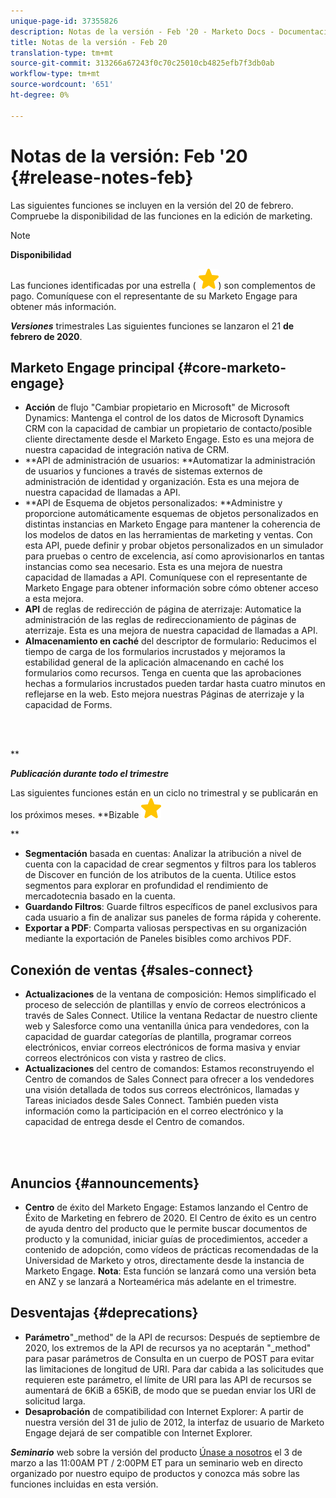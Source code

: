 ```yaml
---
unique-page-id: 37355826
description: Notas de la versión - Feb '20 - Marketo Docs - Documentación del producto
title: Notas de la versión - Feb 20
translation-type: tm+mt
source-git-commit: 313266a67243f0c70c25010cb4825efb7f3db0ab
workflow-type: tm+mt
source-wordcount: '651'
ht-degree: 0%

---
```



# Notas de la versión: Feb &#39;20 {#release-notes-feb}

Las siguientes funciones se incluyen en la versión del 20 de febrero. Compruebe la disponibilidad de las funciones en la edición de marketing.

>[!NOTE]
>
>**Disponibilidad**
>
>Las funciones identificadas por una estrella ( ![(estrella)](assets/star-yellow.svg)) son complementos de pago. Comuníquese con el representante de su Marketo Engage para obtener más información.

***Versiones*** trimestrales Las siguientes funciones se lanzaron el 21 **de febrero de 2020**.

## Marketo Engage principal {#core-marketo-engage}

* **Acción** de flujo &quot;Cambiar propietario en Microsoft&quot; de Microsoft Dynamics: Mantenga el control de los datos de Microsoft Dynamics CRM con la capacidad de cambiar un propietario de contacto/posible cliente directamente desde el Marketo Engage. Esto es una mejora de nuestra capacidad de integración nativa de CRM.
* **API de administración de usuarios: **Automatizar la administración de usuarios y funciones a través de sistemas externos de administración de identidad y organización. Esta es una mejora de nuestra capacidad de llamadas a API.
* **API de Esquema de objetos personalizados: **Administre y proporcione automáticamente esquemas de objetos personalizados en distintas instancias en Marketo Engage para mantener la coherencia de los modelos de datos en las herramientas de marketing y ventas. Con esta API, puede definir y probar objetos personalizados en un simulador para pruebas o centro de excelencia, así como aprovisionarlos en tantas instancias como sea necesario. Esta es una mejora de nuestra capacidad de llamadas a API. Comuníquese con el representante de Marketo Engage para obtener información sobre cómo obtener acceso a esta mejora.
* **API** de reglas de redirección de página de aterrizaje: Automatice la administración de las reglas de redireccionamiento de páginas de aterrizaje. Esta es una mejora de nuestra capacidad de llamadas a API.
* **Almacenamiento en caché** del descriptor de formulario: Reducimos el tiempo de carga de los formularios incrustados y mejoramos la estabilidad general de la aplicación almacenando en caché los formularios como recursos. Tenga en cuenta que las aprobaciones hechas a formularios incrustados pueden tardar hasta cuatro minutos en reflejarse en la web. Esto mejora nuestras Páginas de aterrizaje y la capacidad de Forms.

<br> 

**

***Publicación durante todo el trimestre***

Las siguientes funciones están en un ciclo no trimestral y se publicarán en los próximos meses.
**Bizable ![(estrella)](assets/star-yellow.svg)

**

* **Segmentación** basada en cuentas: Analizar la atribución a nivel de cuenta con la capacidad de crear segmentos y filtros para los tableros de Discover en función de los atributos de la cuenta. Utilice estos segmentos para explorar en profundidad el rendimiento de mercadotecnia basado en la cuenta.
* **Guardando Filtros**: Guarde filtros específicos de panel exclusivos para cada usuario a fin de analizar sus paneles de forma rápida y coherente.
* **Exportar a PDF**: Comparta valiosas perspectivas en su organización mediante la exportación de Paneles bisibles como archivos PDF.

## Conexión de ventas  {#sales-connect}

* **Actualizaciones** de la ventana de composición: Hemos simplificado el proceso de selección de plantillas y envío de correos electrónicos a través de Sales Connect. Utilice la ventana Redactar de nuestro cliente web y Salesforce como una ventanilla única para vendedores, con la capacidad de guardar categorías de plantilla, programar correos electrónicos, enviar correos electrónicos de forma masiva y enviar correos electrónicos con vista y rastreo de clics.
* **Actualizaciones** del centro de comandos: Estamos reconstruyendo el Centro de comandos de Sales Connect para ofrecer a los vendedores una visión detallada de todos sus correos electrónicos, llamadas y Tareas iniciados desde Sales Connect. También pueden vista información como la participación en el correo electrónico y la capacidad de entrega desde el Centro de comandos.

<br> 

## Anuncios {#announcements}

* **Centro** de éxito del Marketo Engage: Estamos lanzando el Centro de Éxito de Marketing en febrero de 2020. El Centro de éxito es un centro de ayuda dentro del producto que le permite buscar documentos de producto y la comunidad, iniciar guías de procedimientos, acceder a contenido de adopción, como vídeos de prácticas recomendadas de la Universidad de Marketo y otros, directamente desde la instancia de Marketo Engage. **Nota**: Esta función se lanzará como una versión beta en ANZ y se lanzará a Norteamérica más adelante en el trimestre.

## Desventajas {#deprecations}

* **Parámetro**&quot;_method&quot; de la API de recursos: Después de septiembre de 2020, los extremos de la API de recursos ya no aceptarán &quot;_method&quot; para pasar parámetros de Consulta en un cuerpo de POST para evitar las limitaciones de longitud de URI. Para dar cabida a las solicitudes que requieren este parámetro, el límite de URI para las API de recursos se aumentará de 6KiB a 65KiB, de modo que se puedan enviar los URI de solicitud larga.
* **Desaprobación** de compatibilidad con Internet Explorer: A partir de nuestra versión del 31 de julio de 2012, la interfaz de usuario de Marketo Engage dejará de ser compatible con Internet Explorer.

***Seminario*** web sobre la versión del producto [Únase a nosotros](https://engage.marketo.com/Jan_Feb_20_Release_Webinar_Registration.html) el 3 de marzo a las 11:00AM PT / 2:00PM ET para un seminario web en directo organizado por nuestro equipo de productos y conozca más sobre las funciones incluidas en esta versión.
